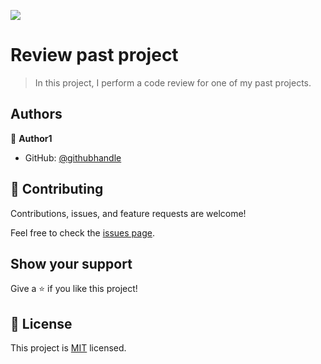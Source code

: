 ![](https://img.shields.io/badge/Microverse-blueviolet)

# Review past project

> In this project, I perform a code review for one of my past projects.

## Authors

👤 **Author1**

- GitHub: [@githubhandle](https://github.com/dewslyse)

## 🤝 Contributing

Contributions, issues, and feature requests are welcome!

Feel free to check the [issues page](https://github.com/microverseinc/readme-template/issues).

## Show your support

Give a ⭐️ if you like this project!

## 📝 License

This project is [MIT](./MIT.md) licensed.
